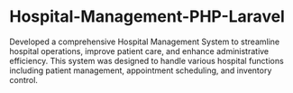# Hospital-Management-PHP-Laravel
Developed a comprehensive Hospital Management System to streamline hospital operations, improve patient care, and enhance administrative efficiency. This system was designed to handle various hospital functions including patient management, appointment scheduling, and inventory control.
